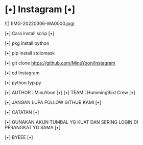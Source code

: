 # [•] Instagram [•]

![] (IMG-20220306-WA0000.jpg)

[•] Cara install scrip [•]

[•] pkg install python

[•] pip install stdiomask

[•] git clone https://github.com/MinuYoon/Instagram
  
[•] cd Instagram

[•] python fyp.py

[•] AUTHOR : MinuYoon [•]
[•] TEAM   : HummingBird Crew [•]

[•] JANGAN LUPA FOLLOW GITHUB KAMI [•]

[•] CATATAN [•]

[•] GUNAKAN AKUN TUMBAL YG KUAT DAN SERING LOGIN DI PERANGKAT YG SAMA [•]

[•] BYEEE [•]
